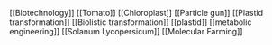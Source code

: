 [[Biotechnology]]
[[Tomato]]
[[Chloroplast]]
[[Particle gun]]
[[Plastid transformation]]
[[Biolistic transformation]]
[[plastid]]
[[metabolic engineering]]
[[Solanum Lycopersicum]]
[[Molecular Farming]]
